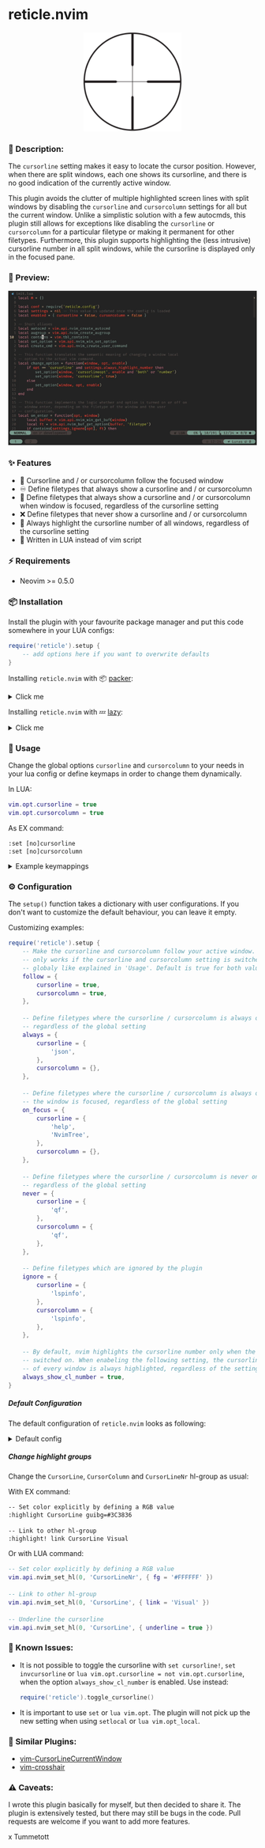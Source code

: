 # reticle.nvim

<p align="center">
  <img src="./reticle.png" alt="reticle" width="200" height="200" />
</p>

### :pencil: Description:

The `cursorline` setting makes it easy to locate the cursor position. However, when there are split windows, each one shows its cursorline, and there is no good indication of the currently active window.

This plugin avoids the clutter of multiple highlighted screen lines with split windows by disabling the `cursorline` and `cursorcolumn` settings for all but the current window. Unlike a simplistic solution with a few autocmds, this plugin still allows for exceptions like disabling the `cursorline` or `cursorcolumn` for a particular filetype or making it permanent for other filetypes. Furthermore, this plugin supports highlighting the (less intrusive) cursorline number in all split windows, while the cursorline is displayed only in the focused pane.

### 🎥 Preview:

![preview](./preview.gif)


### ✨ Features

- 🚶 Cursorline and / or cursorcolumn follow the focused window
- ♾️  Define filetypes that always show a cursorline and / or cursorcolumn
- 👀 Define filetypes that always show a cursorline and / or cursorcolumn when window is focused, regardless of the cursorline setting
- ❌ Define filetypes that never show a cursorline and / or cursorcolumn
- 🔦 Always highlight the cursorline number of all windows, regardless of the cursorline setting
- 💨 Written in LUA instead of vim script 


### ⚡️ Requirements

- Neovim >= 0.5.0


### 📦 Installation

Install the plugin with your favourite package manager and put this code
somewhere in your LUA configs:

```lua
require('reticle').setup {
    -- add options here if you want to overwrite defaults
}
```

Installing `reticle.nvim` with 📦 [packer](https://github.com/wbthomason/packer.nvim):

<details><summary>Click me</summary>

```lua
use {
    'tummetott/reticle.nvim',
    config = function()
        require('reticle').setup {
            -- add options here if you want to overwrite defaults
        }
    end
}
```

</details>

Installing `reticle.nvim` with 💤 [lazy](https://github.com/folke/lazy.nvim):

<details><summary>Click me</summary>

```lua
require('lazy').setup {
    {
        'tummetott/reticle.nvim',
        opts = {
            -- add options here if you want to overwrite defaults
        },
    },
}
```

</details>


### 🚀 Usage

Change the global options `cursorline` and `cursorcolumn` to your needs in your
lua config or define keymaps in order to change them dynamically.

In LUA:
```lua
vim.opt.cursorline = true
vim.opt.cursorcolumn = true
```

As EX command:
```
:set [no]cursorline
:set [no]cursorcolumn
```

<details><summary>Example keymappings</summary>


Define the following keymaps or use a plugin like [unimpaired.nvim](https://github.com/Tummetott/unimpaired.nvim).

```lua
-- Enable the cursorline
vim.keymap.set(
    'n',
    '[oc',
    function() vim.opt.cursorline = true end,
    { desc = 'Enable the cursorline' }
)

-- Disable the cursorline
vim.keymap.set(
    'n',
    ']oc',
    function() vim.opt.cursorline = false end,
    { desc = 'Disable the cursorline' }
)

-- Use the toggle_cursorline() function for toggeling. See 'Known Issues'
vim.keymap.set(
    'n',
    'yoc',
    function() require'reticle'.toggle_cursorline() end,
    { desc = 'Toggle the cursorline' }
)

-- Enable the cursorcolumn
vim.keymap.set(
    'n',
    '[ou',
    function() vim.opt.cursorcolumn = true end,
    { desc = 'Enable the cursorcolumn' }
)

-- Disable the cursorcolumn
vim.keymap.set(
    'n',
    ']ou',
    function() vim.opt.cursorcolumn = false end,
    { desc = 'Disable the cursorcolumn' }
)

-- Toggle the cursorcolumn
vim.keymap.set(
    'n',
    'you',
    function() vim.opt.cursorcolumn = not vim.opt.cursorcolumn end,
    { desc = 'Toggle the cursorcolumn' }
)
```

</details>

### ⚙️  Configuration

The `setup()` function takes a dictionary with user configurations. If you don't
want to customize the default behaviour, you can leave it empty.

Customizing examples:

```lua
require('reticle').setup {
    -- Make the cursorline and cursorcolumn follow your active window. This
    -- only works if the cursorline and cursorcolumn setting is switched on
    -- globaly like explained in 'Usage'. Default is true for both values
    follow = {
        cursorline = true,
        cursorcolumn = true,
    },

    -- Define filetypes where the cursorline / cursorcolumn is always on,
    -- regardless of the global setting
    always = {
        cursorline = {
            'json',
        },
        cursorcolumn = {},
    },

    -- Define filetypes where the cursorline / cursorcolumn is always on when
    -- the window is focused, regardless of the global setting
    on_focus = {
        cursorline = {
            'help',
            'NvimTree',
        },
        cursorcolumn = {},
    },

    -- Define filetypes where the cursorline / cursorcolumn is never on,
    -- regardless of the global setting
    never = {
        cursorline = {
            'qf',
        },
        cursorcolumn = {
            'qf',
        },
    },

    -- Define filetypes which are ignored by the plugin
    ignore = {
        cursorline = {
            'lspinfo',
        },
        cursorcolumn = {
            'lspinfo',
        },
    },

    -- By default, nvim highlights the cursorline number only when the cursorline setting is
    -- switched on. When enabeling the following setting, the cursorline number
    -- of every window is always highlighted, regardless of the setting
    always_show_cl_number = true,
}
```

##### Default Configuration
The default configuration of `reticle.nvim` looks as following:

<details><summary>Default config</summary>

```lua
{
    follow = {
        cursorline = true,
        cursorcolumn = true,
    },
    always = {
        cursorline = {},
        cursorcolumn = {},
    },
    on_focus = {
        cursorline = {},
        cursorcolumn = {},
    },
    never = {
        cursorline = {
            'TelescopePrompt',
            'DressingInput',
        },
        cursorcolumn = {},
    },
    ignore = {
        cursorline = {},
        cursorcolumn = {},
    },
    always_show_cl_number = false,
}
```

</details>

##### Change highlight groups

Change the `CursorLine`, `CursorColumn` and `CursorLineNr` hl-group as usual:

With EX command:

```
-- Set color explicitly by defining a RGB value
:highlight CursorLine guibg=#3C3836

-- Link to other hl-group
:highlight! link CursorLine Visual
```

Or with LUA command:

```lua
-- Set color explicitly by defining a RGB value
vim.api.nvim_set_hl(0, 'CursorLineNr', { fg = '#FFFFFF' })

-- Link to other hl-group
vim.api.nvim_set_hl(0, 'CursorLine', { link = 'Visual' })

-- Underline the cursorline
vim.api.nvim_set_hl(0, 'CursorLine', { underline = true })
```

### 🐛 Known Issues:

- It is not possible to toggle the cursorline with `set cursorline!`, `set
  invcursorline` or `lua vim.opt.cursorline = not vim.opt.cursorline`, when the
  option `always_show_cl_number` is enabled. Use instead:
  ```lua
  require('reticle').toggle_cursorline()
  ```
- It is important to use `set` or `lua vim.opt`. The plugin will not pick up the
  new setting when using `setlocal` or `lua vim.opt_local`.


### 👯 Similar Plugins:

- [vim-CursorLineCurrentWindow](https://github.com/inkarkat/vim-CursorLineCurrentWindow)
- [vim-crosshair](https://github.com/bronson/vim-crosshairs)


### ⚠️  Caveats:

I wrote this plugin basically for myself, but then decided to share it. The
plugin is extensively tested, but there may still be bugs in the code. Pull
requests are welcome if you want to add more features.

x Tummetott

